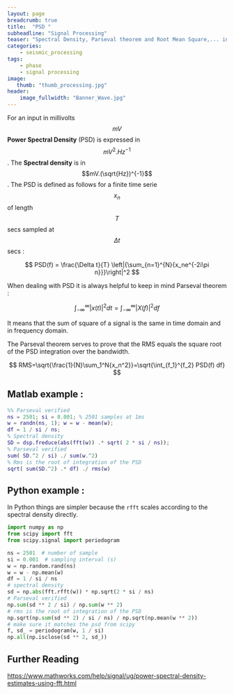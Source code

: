 ```yaml
---
layout: page
breadcrumb: true
title:  "PSD "
subheadline: "Signal Processing"
teaser: "Spectral Density, Parseval theorem and Root Mean Square,... in Proper Units..."
categories:
    - seismic_processing
tags:
    - phase
    - signal processing
image:
   thumb: "thumb_processing.jpg"
header:
    image_fullwidth: "Banner_Wave.jpg"
---
```



For an input in millivolts $$mV$$ **Power Spectral Density** (PSD) is expressed in $$mV^2.Hz^{-1}$$. The **Spectral density** is in $$mV.(\sqrt{Hz})^{-1}$$.
The PSD is defined as follows for a finite time serie $$x_n$$ of length $$T$$ secs sampled at $$\Delta t$$ secs :

$$
PSD(f) = \frac{\Delta t}{T} \left|{\sum_{n=1}^{N}{x_ne^{-2i\pi n}}}\right|^2
$$

When dealing with PSD it is always helpful to keep in mind Parseval theorem :

$$
\int_{-\infty}^{\infty} \left| x(t) \right| ^2 dt =  \int_{-\infty}^{\infty} \left| X(f) \right| ^2 df
$$

It means that the sum of square of a signal is the same in time domain and in frequency domain. 

The Parseval theorem serves to prove that the RMS equals the square root of the PSD integration over the bandwidth.

$$
 RMS=\sqrt{\frac{1}{N}\sum_1^N{x_n^2}}=\sqrt{\int_{f_1}^{f_2} PSD(f)  df}
$$

## Matlab example :

```matlab
%% Parseval verified
ns = 2501; si = 0.001; % 2501 samples at 1ms
w = randn(ns, 1); w = w - mean(w);
df = 1 / si / ns;
% Spectral density
SD = dsp.freduce(abs(fft(w)) .* sqrt( 2 * si / ns));
% Parseval verified
sum( SD.^2 / si) ./ sum(w.^2)
% Rms is the root of integration of the PSD
sqrt( sum(SD.^2) .* df) ./ rms(w)
```

## Python example :
In Python things are simpler because the `rfft` scales according to the spectral density directly.

```python
import numpy as np
from scipy import fft
from scipy.signal import periodogram

ns = 2501  # number of sample
si = 0.001  # sampling interval (s)
w = np.random.rand(ns)
w = w - np.mean(w)
df = 1 / si / ns
# spectral density
sd = np.abs(fft.rfft(w)) * np.sqrt(2 * si / ns)
# Parseval verified
np.sum(sd ** 2 / si) / np.sum(w ** 2)
# rms is the root of integration of the PSD
np.sqrt(np.sum(sd ** 2) / si / ns) / np.sqrt(np.mean(w ** 2))
# make sure it matches the psd from scipy
f, sd_ = periodogram(w, 1 / si)
np.all(np.isclose(sd ** 2, sd_))
```

## Further Reading
 https://www.mathworks.com/help/signal/ug/power-spectral-density-estimates-using-fft.html


